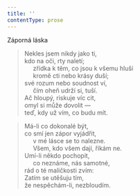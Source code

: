 ```yaml
---
title: ''
contentType: prose
---
```


Záporná láska

> Nekles jsem nikdy jako ti,  
> kdo na oči, rty naletí;  
>      zřídka k těm, co jsou k všemu hluší  
>      kromě cti nebo krásy duší;  
> své rozum nebo soudnost ví,  
>      čím oheň udrží si, tuší.  
> Ač hloupý, riskuje víc cit,  
> omyl si může dovolit —  
> teď, kdy už vím, co budu mít.

> Má-li co dokonalé být,  
> co smí jen zápor vyjádřit,  
>      v mé lásce se to nalezne.  
>      Všem, kdo všem dají, říkám ne.  
> Umí-li někdo pochopit,  
>      co neznáme, nás samotné,  
> rád o té maličkosti zvím:  
> Zatím se utěšuju tím,  
> že nespěchám-li, nezbloudím.
